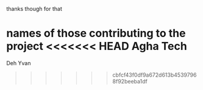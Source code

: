 thanks though for that



names of those contributing to the project
<<<<<<< HEAD
Agha Tech
=======

Deh Yvan
>>>>>>> cbfcf43f0df9a672d613b45397968f92beeba1df
